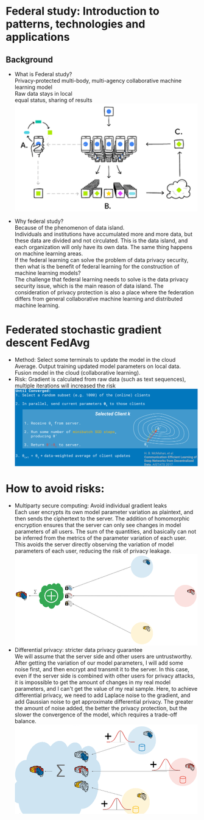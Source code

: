# Federal study: Introduction to patterns, technologies and applications  
## Background   
*   What is Federal study?  
Privacy-protected multi-body, multi-agency collaborative machine learning model  
Raw data stays in local  
equal status, sharing of results  
![](https://github.com/376043203/lecture_and_other_subject/blob/master/pic/2019110801.png)

*   Why federal study?   
Because of the phenomenon of data island.    
Individuals and institutions have accumulated more and more data, but these data are divided and not circulated. This is the data island, and each organization will only have its own data. The same thing happens on machine learning areas.  
If the federal learning can solve the problem of data privacy security, then what is the benefit of federal learning for the construction of machine learning models?      
The challenge that federal learning needs to solve is the data privacy security issue, which is the main reason of data island. The consideration of privacy protection is also a place where the federation differs from general collaborative machine learning and distributed machine learning.  

# Federated stochastic gradient descent FedAvg  
*   Method: Select some terminals to update the model in the cloud Average. Output training updated model parameters on local data. Fusion model in the cloud (collaborative learning).  
*   Risk: Gradient is calculated from raw data (such as text sequences), multiple iterations will increased the risk  
![](https://github.com/376043203/lecture_and_other_subject/blob/master/pic/2019110802.png)

# How to avoid risks: 
*   Multiparty secure computing: Avoid individual gradient leaks  
Each user encrypts its own model parameter variation as plaintext, and then sends the ciphertext to the server. The addition of homomorphic encryption ensures that the server can only see changes in model parameters of all users. The sum of the quantities, and basically can not be inferred from the metrics of the parameter variation of each user. This avoids the server directly observing the variation of model parameters of each user, reducing the risk of privacy leakage.  
![](https://github.com/376043203/lecture_and_other_subject/blob/master/pic/2019110803.png)
*   Differential privacy: stricter data privacy guarantee  
We will assume that the server side and other users are untrustworthy. After getting the variation of our model parameters, I will add some noise first, and then encrypt and transmit it to the server. In this case, even if the server side is combined with other users for privacy attacks, it is impossible to get the amount of changes in my real model parameters, and I can't get the value of my real sample. Here, to achieve differential privacy, we need to add Laplace noise to the gradient, and add Gaussian noise to get approximate differential privacy. The greater the amount of noise added, the better the privacy protection, but the slower the convergence of the model, which requires a trade-off balance.  
![](https://github.com/376043203/lecture_and_other_subject/blob/master/pic/2019110804.png)
